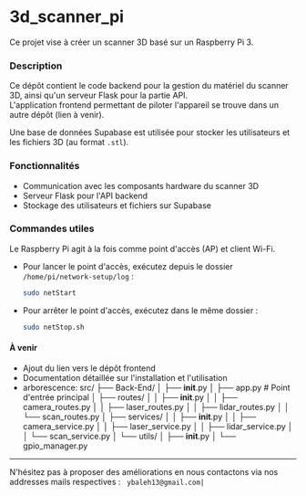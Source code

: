 # 3d_scanner_pi

Ce projet vise à créer un scanner 3D basé sur un Raspberry Pi 3.

### Description

Ce dépôt contient le code backend pour la gestion du matériel du scanner 3D, ainsi qu'un serveur Flask pour la partie API.  
L'application frontend permettant de piloter l'appareil se trouve dans un autre dépôt (lien à venir).

Une base de données Supabase est utilisée pour stocker les utilisateurs et les fichiers 3D (au format `.stl`).

### Fonctionnalités

- Communication avec les composants hardware du scanner 3D
- Serveur Flask pour l'API backend
- Stockage des utilisateurs et fichiers sur Supabase

### Commandes utiles

Le Raspberry Pi agit à la fois comme point d'accès (AP) et client Wi-Fi.

- Pour lancer le point d'accès, exécutez depuis le dossier `/home/pi/network-setup/log` :
  ```bash
  sudo netStart
  ```

- Pour arrêter le point d'accès, exécutez dans le même dossier :
  ```bash
  sudo netStop.sh
  ```

#### À venir

- Ajout du lien vers le dépôt frontend
- Documentation détaillée sur l'installation et l'utilisation
- arborescence:
src/
├── Back-End/
│   ├── __init__.py
│   ├── app.py                # Point d'entrée principal
│   ├── routes/
│   │   ├── __init__.py
│   │   ├── camera_routes.py
│   │   ├── laser_routes.py
│   │   ├── lidar_routes.py
│   │   └── scan_routes.py
│   ├── services/
│   │   ├── __init__.py
│   │   ├── camera_service.py
│   │   ├── laser_service.py
│   │   ├── lidar_service.py
│   │   └── scan_service.py
│   └── utils/
│       ├── __init__.py
│       └── gpio_manager.py
---
N'hésitez pas à proposer des améliorations en nous contactons via nos addresses mails respectives :
``` ybaleh13@gmail.com|```